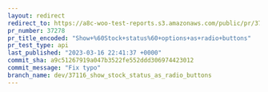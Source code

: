 ```yaml
---
layout: redirect
redirect_to: https://a8c-woo-test-reports.s3.amazonaws.com/public/pr/37278/api/index.html
pr_number: 37278
pr_title_encoded: "Show+%60Stock+status%60+options+as+radio+buttons"
pr_test_type: api
last_published: "2023-03-16 22:41:37 +0000"
commit_sha: a9c51267919a047b3522fe552ddd306974423012
commit_message: "Fix typo"
branch_name: dev/37116_show_stock_status_as_radio_buttons
---
```

